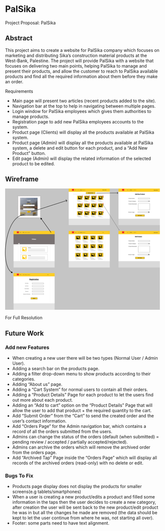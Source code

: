# PalSika
Project Proposal: PalSika

## Abstract
This project aims to create a website for PalSika company which focuses on marketing and distributing Sika’s construction material products at the West-Bank, Palestine. The project will provide PalSika with a website that focuses on delivering two main points, helping PalSika to manage and present their products, and allow the customer to reach to PalSika available products and find all the required information about them before they make an order.

Requirements
-	Main page will present two articles (recent products added to the site).
-	Navigation bar at the top to help in navigating between multiple pages.
-	Login window for PalSika employees which gives them authorities to manage products.
-	Registration page to add new PalSika employees accounts to the system.
-	Product page (Clients) will display all the products available at PalSika system.
-	Product page (Admin) will display all the products available at PalSika system, a delete and edit button for each product, and a “Add New Product” button.
-	 Edit page (Admin) will display the related information of the selected product to be edited.







## Wireframe



![Screenshot](PalSika.png)























For Full Resolution



## Future Work
### Add new Features
-	When creating a new user there will be two types (Normal User / Admin User).
-	Adding a search bar on the products page.
-	Adding a filter drop-down menu to show products according to their categories.
-	Adding “About us” page.
-	Adding a “Cart System” for normal users to contain all their orders.
-	Adding a “Product Details” Page for each product to let the users find out more about each product.
-	Adding an “Add to cart” option on the “Product Details” Page that will allow the user to add that product + the required quantity to the cart.
-	Add “Submit Order” from the “Cart” to send the created order and the user’s contact information.
-	Add “Orders Page” for the Admin navigation bar, which contains a record of all the orders submitted from the users.
-	Admins can change the status of the orders (default (when submitted) = pending review / accepted / partially accepted/rejected).
-	Admins can archive the orders which will remove the archived order from the orders page.
-	Add “Archived Tap” Page inside the “Orders Page” which will display all records of the archived orders (read-only) with no delete or edit. 


### Bugs To Fix
-	Products page display does not display the products for smaller screens(e.g tablets/smartphones)
-	When a user is creating a new product/edits a product and filled some information in the taps then the user decides to create a new category, after creation the user will be sent back to the new product/edit product he was in but all the changes he made are removed (the data should be kept to let the user continue from where he was, not starting all over).
-	Footer: some parts need to have text alignment.

